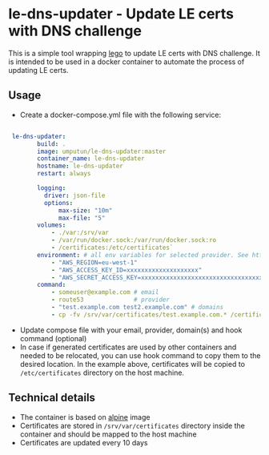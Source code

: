 # le-dns-updater - Update LE certs with DNS challenge

This is a simple tool wrapping [lego](https://github.com/go-acme/lego) to update LE certs with DNS challenge. It is intended to be used in a docker container to automate the process of updating LE certs.

## Usage

- Create a docker-compose.yml file with the following service:

```yaml

 le-dns-updater:
        build: .
        image: umputun/le-dns-updater:master
        container_name: le-dns-updater
        hostname: le-dns-updater
        restart: always

        logging:
          driver: json-file
          options:
              max-size: "10m"
              max-file: "5"
        volumes:
            - ./var:/srv/var
            - /var/run/docker.sock:/var/run/docker.sock:ro
            - /certificates:/etc/certificates`
        environment: # all env variables for selected provider. See https://github.com/go-acme/lego#dns-providers for details
            - "AWS_REGION=eu-west-1"
            - "AWS_ACCESS_KEY_ID=xxxxxxxxxxxxxxxxxxxx"
            - "AWS_SECRET_ACCESS_KEY=xxxxxxxxxxxxxxxxxxxxxxxxxxxxxxxxxxxxxxxx"
        command:
            - someuser@example.com # email
            - route53              # provider
            - "test.example.com test2.example.com" # domains
            - cp -fv /srv/var/certificates/test.example.com.* /certificates/ # hook command to run on certificate update (optional)
```

- Update compose file with your email, provider, domain(s) and hook command (optional)
- In case if generated certificates are used by other containers and needed to be relocated, you can use hook command to copy them to the desired location. In the example above, certificates will be copied to `/etc/certificates` directory on the host machine.

## Technical details

- The container is based on [alpine](https://hub.docker.com/_/alpine/) image
- Certificates are stored in `/srv/var/certificates` directory inside the container and should be mapped to the host machine
- Certificates are updated every 10 days